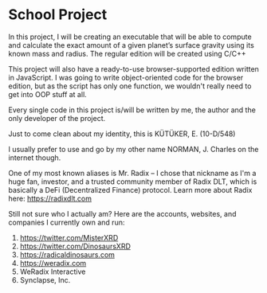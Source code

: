 # **School Project**

In this project, I will be creating an executable that will be able to compute and calculate the exact amount of a given planet’s surface gravity using its known mass and radius. The regular edition will be created using C/C++

This project will also have a ready-to-use browser-supported edition written in JavaScript. I was going to write object-oriented code for the browser edition, but as the script has only one function, we wouldn't really need to get into OOP stuff at all.

Every single code in this project is/will be written by me, the author and the only developer of the project.

Just to come clean about my identity, this is KÜTÜKER, E. (10-D/548)

I usually prefer to use and go by my other name NORMAN, J. Charles on the internet though.

One of my most known aliases is Mr. Radix – I chose that nickname as I'm a huge fan, investor, and a trusted community member of Radix DLT, which is basically a DeFi (Decentralized Finance) protocol. Learn more about Radix here: https://radixdlt.com

Still not sure who I actually am? Here are the accounts, websites, and companies I currently own and run:
1) https://twitter.com/MisterXRD
2) https://twitter.com/DinosaursXRD
3) https://radicaldinosaurs.com
4) https://weradix.com
6) WeRadix Interactive
7) Synclapse, Inc.
